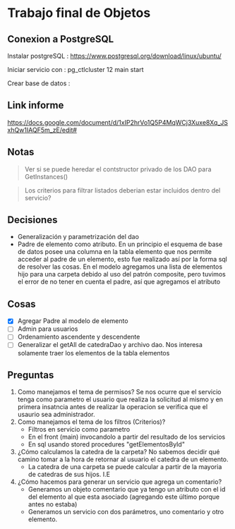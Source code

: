 # Trabajo final de Objetos

## Conexion a PostgreSQL

Instalar postgreSQL : https://www.postgresql.org/download/linux/ubuntu/

Iniciar servicio con :     pg_ctlcluster 12 main start

Crear base de datos :

## Link informe

https://docs.google.com/document/d/1xIP2hrVo1Q5P4MqWCj3Xuxe8Xq_JSxhQw1IAQF5m_zE/edit#

## Notas

> Ver si se puede heredar el contstructor privado de los DAO para GetInstances()

> Los criterios para filtrar listados deberian estar incluidos dentro del servicio?

## Decisiones

* Generalización y parametrización del dao
* Padre de elemento como atributo. En un principio el esquema de base de datos posee una columna en la tabla elemento que nos permite acceder al padre de un elemento, esto fue realizado así por la forma sql de resolver las cosas. En el modelo agregamos una lista de elementos hijo para una carpeta debido al uso del patrón composite, pero tuvimos el error de no tener en cuenta el padre, así que agregamos el atributo

## Cosas

- [X] Agregar Padre al modelo de elemento
- [ ] Admin para usuarios
- [ ] Ordenamiento ascendente y descendente
- [ ] Generalizar el getAll de catedraDao y archivo dao. Nos interesa solamente traer los elementos de la tabla elementos 

## Preguntas

1. Como manejamos el tema de permisos? Se nos ocurre que el servicio tenga como parametro el usuario que realiza la solicitud al mismo y en primera insatncia antes de realizar la operacion se verifica que el usaurio sea administrador.
2. Como manejamos el tema de los filtros (Criterios)? 
    * Filtros en servicio como parametro
    * En el front (main) invocandolo a partir del resultado de los servicios
    * En sql usando stored procedures "getElementosById"
3. ¿Cómo calculamos la catedra de la carpeta?
No sabemos decidir qué camino tomar a la hora de retornar al usuario el catedra de un elemento. 
    * La catedra de una carpeta se puede calcular a partir de la mayoria de catedras de sus hijos. I.E
4. ¿Cómo hacemos para generar un servicio que agrega un comentario? 
    * Generamos un objeto comentario que ya tengo un atributo con el id del elemento al que esta asociado (agregando este último porque antes no estaba)
    * Generamos un servicio con dos parámetros, uno comentario y otro elemento.

